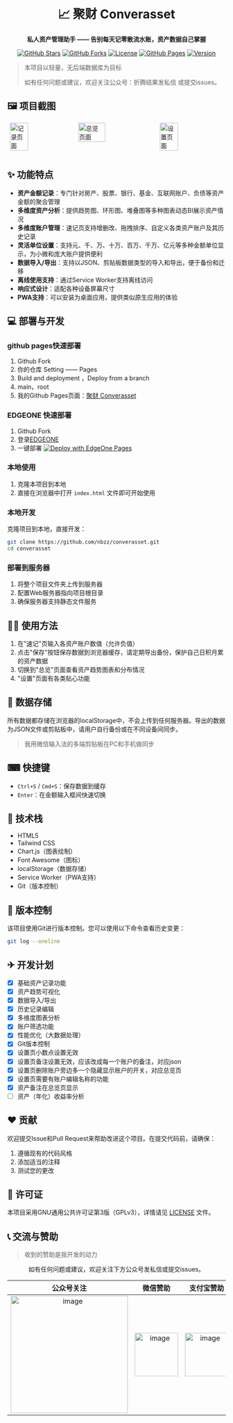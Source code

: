 <div align="center">
  
# 📈 聚财 Converasset

<strong>私人资产管理助手 —— 告别每天记零散流水账，资产数据自己掌握</strong>

[![GitHub Stars](https://img.shields.io/github/stars/nbzz/converasset?style=flat-square&logo=github&color=yellow)](https://github.com/nbzz/converasset/stargazers)
[![GitHub Forks](https://img.shields.io/github/forks/nbzz/converasset?style=flat-square&logo=github&color=blue)](https://github.com/nbzz/converasset/network/members)
[![License](https://img.shields.io/badge/license-GPL--3.0-blue.svg?style=flat-square)](LICENSE)
[![GitHub Pages](https://img.shields.io/badge/GitHub_Pages-部署-4285F4?style=flat-square&logo=github&logoColor=white)](https://nbzz.github.io/converasset)
[![Version](https://img.shields.io/badge/version-v1.0.0-green.svg?style=flat-square)](https://github.com/nbzz/converasset)
</div>

> 本项目以轻量，无后端数据库为目标
> 
> 如有任何问题或建议，欢迎关注公众号：折腾结果发私信 或提交issues。

## 🖼️ 项目截图

<div style="display: flex; justify-content: space-around; flex-wrap: wrap;">
  <img src="https://github.com/user-attachments/assets/72252a36-c3d0-46b1-a965-06aa08ee9b81" alt="记录页面" style="width: 29%; margin-bottom: 10px;">
  <img src="https://github.com/user-attachments/assets/86d3c87f-e9bb-494b-bdbb-7d5ba1d392bc" alt="总览页面" style="width: 35%; margin-bottom: 10px;">
  <img src="https://github.com/user-attachments/assets/27ce6f32-4cf5-4789-b154-9b6bf83ed3d4" alt="设置页面" style="width: 29%; margin-bottom: 10px;">
</div>

## ✨ 功能特点

- **资产金额记录**：专门针对房产、股票、银行、基金、互联网账户、负债等资产金额的聚合管理
- **多维度资产分析**：提供趋势图、环形图、堆叠图等多种图表动态BI展示资产情况
- **多维度账户管理**：速记页支持增删改、拖拽排序、自定义各类资产账户及其历史记录
- **灵活单位设置**：支持元、千、万、十万、百万、千万、亿元等多种金额单位显示，为小微和庞大账户提供便利
- **数据导入/导出**：支持以JSON、剪贴板数据类型的导入和导出，便于备份和迁移
- **离线使用支持**：通过Service Worker支持离线访问
- **响应式设计**：适配各种设备屏幕尺寸
- **PWA支持**：可以安装为桌面应用，提供类似原生应用的体验

## 💻 部署与开发

### github pages快速部署
1. Github Fork
2. 你的仓库 Setting —— Pages 
3. Build and deployment ，Deploy from a branch
4. main，root
5. 我的Github Pages页面：[聚财 Converasset](https://nbzz.github.io/converasset/)

### EDGEONE 快速部署
1. Github Fork
2. 登录[EDGEONE](https://edgeone.ai/products/pages)
3. 一键部署 [![Deploy with EdgeOne Pages](https://cdnstatic.tencentcs.com/edgeone/pages/deploy.svg)](https://edgeone.ai/pages/new?from=github&template=https://github.com/nbzz/converasset&from=github)

### 本地使用
1. 克隆本项目到本地
2. 直接在浏览器中打开 `index.html` 文件即可开始使用

### 本地开发
克隆项目到本地，直接开发：
   ```bash
   git clone https://github.com/nbzz/converasset.git
   cd converasset
   ```

### 部署到服务器
1. 将整个项目文件夹上传到服务器
2. 配置Web服务器指向项目根目录
3. 确保服务器支持静态文件服务

## 🙋‍♂️ 使用方法

1. 在"速记"页输入各资产账户数值（允许负值）
2. 点击"保存"按钮保存数据到浏览器缓存，请定期导出备份，保护自己日积月累的资产数据
3. 切换到"总览"页面查看资产趋势图表和分布情况
4. "设置"页面有各类贴心功能
   
## 💽 数据存储

所有数据都存储在浏览器的localStorage中，不会上传到任何服务器。导出的数据为JSON文件或剪贴板中，请用户自行备份或在不同设备间同步。
> 我用微信输入法的多端剪贴板在PC和手机做同步

## ⌨ 快捷键

- `Ctrl+S` / `Cmd+S`：保存数据到缓存
- `Enter`：在金额输入框间快速切换

## 📲 技术栈

- HTML5
- Tailwind CSS
- Chart.js（图表绘制）
- Font Awesome（图标）
- localStorage（数据存储）
- Service Worker（PWA支持）
- Git（版本控制）

## 📄 版本控制

该项目使用Git进行版本控制。您可以使用以下命令查看历史变更：

```bash
git log --oneline
```

## ✈ 开发计划

- [x] 基础资产记录功能
- [x] 资产趋势可视化
- [x] 数据导入/导出
- [x] 历史记录编辑
- [x] 多维度图表分析
- [x] 账户筛选功能
- [x] 性能优化（大数据处理）
- [x] Git版本控制
- [x] 设置页小数点设置无效
- [x] 设置页备注设置无效，应该改成每一个账户的备注，对应json
- [x] 设置页删除账户旁边多一个隐藏显示账户的开关，对应总览页
- [x] 设置页需要有账户编辑名称的功能
- [x] 资产备注在总览页显示
- [ ] 资产（年化）收益率分析

## ❤️ 贡献

欢迎提交Issue和Pull Request来帮助改进这个项目。在提交代码前，请确保：

1. 遵循现有的代码风格
2. 添加适当的注释
3. 测试您的更改

## 🔑 许可证

本项目采用GNU通用公共许可证第3版（GPLv3），详情请见 [LICENSE](LICENSE) 文件。

## 📞 交流与赞助
> 收到的赞助是我开发的动力

<div align="center">
如有任何问题或建议，欢迎关注下方公众号发私信或提交issues。

|公众号关注 |微信赞助 | 支付宝赞助 |
|:---:|:---:|:---:| 
| <img width="270" alt="image" src="https://github.com/user-attachments/assets/9b6fd867-4cfa-4da3-9f9f-56867660d685" title="公众号 折腾结果"/> | <img width="100" alt="image" src="https://github.com/user-attachments/assets/0bdfa9f1-9853-4811-a8db-4b767b45bbc6" title="微信支付"/> |<img width="100" alt="image" src="https://github.com/user-attachments/assets/6de777d6-d4d2-4fa5-90a6-6465b6efdd22" title="支付宝"/> |

</div>
